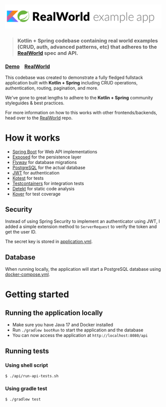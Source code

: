 # ![RealWorld Spring Exposed](logo.png)

> ### Kotlin + Spring codebase containing real world examples (CRUD, auth, advanced patterns, etc) that adheres to the [RealWorld](https://github.com/gothinkster/realworld) spec and API.

### [Demo](https://demo.realworld.io/)&nbsp;&nbsp;&nbsp;&nbsp;[RealWorld](https://github.com/gothinkster/realworld)

This codebase was created to demonstrate a fully fledged fullstack application built with **Kotlin + Spring** including
CRUD operations, authentication, routing, pagination, and more.

We've gone to great lengths to adhere to the **Kotlin + Spring** community styleguides & best practices.

For more information on how to this works with other frontends/backends, head over to
the [RealWorld](https://github.com/gothinkster/realworld) repo.

# How it works

- [Spring Boot](https://spring.io/projects/spring-boot) for Web API implementations
- [Exposed](https://github.com/JetBrains/Exposed) for the persistence layer
- [Flyway](https://flywaydb.org/) for database migrations
- [PostgreSQL](https://www.postgresql.org/) for the actual database
- [JWT](https://jwt.io/) for authentication
- [Kotest](https://kotest.io/) for tests
- [Testcontainers](https://www.testcontainers.org/) for integration tests
- [Detekt](https://detekt.dev/) for static code analysis
- [Kover](https://github.com/Kotlin/kotlinx-kover) for test coverage

## Security

Instead of using Spring Security to implement an authenticator using JWT,
I added a simple extension method to `ServerRequest` to verify the token and get the user ID.

The secret key is stored in [application.yml](src/main/resources/application-dev.yml).

## Database

When running locally, the application will start a PostgreSQL database using [docker-compose.yml](docker-compose.yml).

# Getting started

## Running the application locally

- Make sure you have Java 17 and Docker installed
- Run `./gradlew bootRun` to start the application and the database
- You can now access the application at `http://localhost:8080/api`

## Running tests

### Using shell script

```shell
$ ./api/run-api-tests.sh
```

### Using gradle test

```shell
$ ./gradlew test
```

